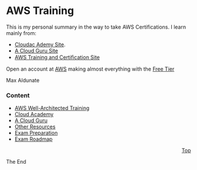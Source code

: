 # AWS Training
<a id="top" />

This is my personal summary in the way to take AWS Certifications. I learn mainly from:
* [Cloudac Ademy Site](https://cloudacademy.com).
* [A Cloud Guru Site](https://acloud.guru/)
* [AWS Training and Certiﬁcation Site](https://www.aws.training/)

Open an account at [AWS](https://aws.amazon.com/) making almost everything with the [Free Tier](https://aws.amazon.com/free/)

Max Aldunate

### Content

* [AWS Well-Architected Training](aws/aws-well-architected-training)
* [Cloud Academy](cloud-academy/readme.md)
* [A Cloud Guru](a-cloud-guru/readme.md)
* [Other Resources](other-resources/readme.md)
* [Exam Preparation](exam-preparation/readme.md)
* [Exam Roadmap](exam-preparation/roadmap.md)


<p align="right"><a href="#top">Top</a></p>

The End